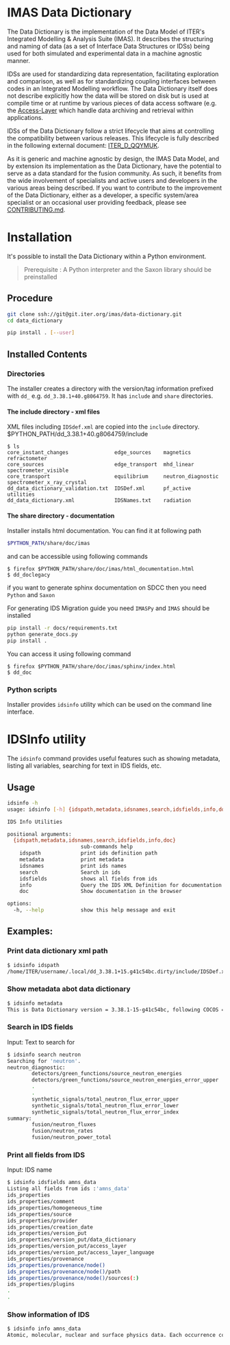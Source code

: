 # IMAS Data Dictionary

The Data Dictionary is the implementation of the Data Model of ITER's
Integrated Modelling & Analysis Suite (IMAS). It describes the
structuring and naming of data (as a set of Interface Data Structures
or IDSs) being used for both simulated and experimental data in a
machine agnostic manner.

IDSs are used for standardizing data representation, facilitating
exploration and comparison, as well as for standardizing coupling
interfaces between codes in an Integrated Modelling workflow. The Data
Dictionary itself does not describe explicitly how the data will be
stored on disk but is used at compile time or at runtime by various
pieces of data access software (e.g. the
[Access-Layer](https://git.iter.org/projects/IMAS/repos/access-layer)
which handle data archiving and retrieval within applications.

IDSs of the Data Dictionary follow a strict lifecycle that aims at
controlling the compatibility between various releases. This lifecycle
is fully described in the following external document:
[ITER_D_QQYMUK](https://user.iter.org/?uid=QQYMUK).

As it is generic and machine agnostic by design, the IMAS Data Model,
and by extension its implementation as the Data Dictionary, have the
potential to serve as a data standard for the fusion community. As
such, it benefits from the wide involvement of specialists and active
users and developers in the various areas being described. If you want
to contribute to the improvement of the Data Dictionary, either as a
developer, a specific system/area specialist or an occasional user
providing feedback, please see [CONTRIBUTING.md](CONTRIBUTING.md).

# Installation
It's possible to install the Data Dictionary within a Python environment.

> Prerequisite : A Python interpreter and the Saxon library should be preinstalled

## Procedure
```sh
git clone ssh://git@git.iter.org/imas/data-dictionary.git
cd data_dictionary

pip install . [--user]
```

## Installed Contents
### Directories

The installer creates a directory with the version/tag information prefixed with `dd_` e.g. `dd_3.38.1+40.g8064759`.
It has `include` and `share` directories.

#### The include directory - xml files

XML files including `IDSdef.xml` are copied into the `include` directory. 
$PYTHON_PATH/dd_3.38.1+40.g8064759/include
```
$ ls
core_instant_changes               edge_sources    magnetics           refractometer
core_sources                       edge_transport  mhd_linear          spectrometer_visible
core_transport                     equilibrium     neutron_diagnostic  spectrometer_x_ray_crystal
dd_data_dictionary_validation.txt  IDSDef.xml      pf_active           utilities
dd_data_dictionary.xml             IDSNames.txt    radiation
```
#### The share directory - documentation

Installer installs html documentation. You can find it at following path
```bash
$PYTHON_PATH/share/doc/imas
```
and can be accessible using following commands
```
$ firefox $PYTHON_PATH/share/doc/imas/html_documentation.html
$ dd_doclegacy
```

if you want to generate sphinx documentation on SDCC then you need `Python` and `Saxon`  

For generating IDS Migration guide you need `IMASPy` and `IMAS` should be installed

```bash
pip install -r docs/requirements.txt
python generate_docs.py
pip install .
```

You can access it using following command
```
$ firefox $PYTHON_PATH/share/doc/imas/sphinx/index.html
$ dd_doc
```

### Python scripts

Installer provides `idsinfo` utility which can be used on the command line interface. 

# IDSInfo utility
The `idsinfo` command provides useful features such as showing
metadata, listing all variables, searching for text in IDS fields,
etc.

## Usage

```sh
idsinfo -h
usage: idsinfo [-h] {idspath,metadata,idsnames,search,idsfields,info,doc} ...

IDS Info Utilities

positional arguments:
  {idspath,metadata,idsnames,search,idsfields,info,doc}
                        sub-commands help
    idspath             print ids definition path
    metadata            print metadata
    idsnames            print ids names
    search              Search in ids
    idsfields           shows all fields from ids
    info                Query the IDS XML Definition for documentation
    doc                 Show documentation in the browser

options:
  -h, --help            show this help message and exit

```

## Examples:

### Print data dictionary xml path

```sh
$ idsinfo idspath
/home/ITER/username/.local/dd_3.38.1+15.g41c54bc.dirty/include/IDSDef.xml
```

### Show metadata abot data dictionary

```sh
$ idsinfo metadata
This is Data Dictionary version = 3.38.1-15-g41c54bc, following COCOS = 11
```

### Search in IDS fields

Input: Text to search for
```sh
$ idsinfo search neutron
Searching for 'neutron'.
neutron_diagnostic:
        detectors/green_functions/source_neutron_energies
        detectors/green_functions/source_neutron_energies_error_upper
        .
        .
        synthetic_signals/total_neutron_flux_error_upper
        synthetic_signals/total_neutron_flux_error_lower
        synthetic_signals/total_neutron_flux_error_index
summary:
        fusion/neutron_fluxes
        fusion/neutron_rates
        fusion/neutron_power_total
```

### Print all fields from IDS

Input: IDS name
```sh
$ idsinfo idsfields amns_data
Listing all fields from ids :'amns_data'
ids_properties
ids_properties/comment
ids_properties/homogeneous_time
ids_properties/source
ids_properties/provider
ids_properties/creation_date
ids_properties/version_put
ids_properties/version_put/data_dictionary
ids_properties/version_put/access_layer
ids_properties/version_put/access_layer_language
ids_properties/provenance
ids_properties/provenance/node()
ids_properties/provenance/node()/path
ids_properties/provenance/node()/sources(:)
ids_properties/plugins
.
.
```

### Show information of IDS

```sh
$ idsinfo info amns_data
Atomic, molecular, nuclear and surface physics data. Each occurrence contains the data for a given element (nuclear charge), describing various physical processes. For each process, data tables are organized by charge states. The coordinate system used by the data tables is described under the coordinate_system node.
```
